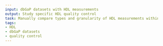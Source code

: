```yaml
---
input: dbGaP datasets with HDL measurements
output: Study specific HDL quality control
task: Manually compare types and granularity of HDL measurements within studies
tags:
- HDL
- dbGaP datasets
- quality control
---
```

